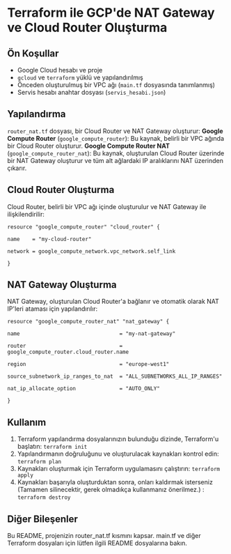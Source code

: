 # Terraform ile GCP'de NAT Gateway ve Cloud Router Oluşturma

## Ön Koşullar
- Google Cloud hesabı ve proje
- `gcloud` ve `terraform` yüklü ve yapılandırılmış
- Önceden oluşturulmuş bir VPC ağı (`main.tf` dosyasında tanımlanmış)
- Servis hesabı anahtar dosyası (`servis_hesabi.json`)

## Yapılandırma
`router_nat.tf` dosyası, bir Cloud Router ve NAT Gateway oluşturur:
**Google Compute Router** (`google_compute_router`): Bu kaynak, belirli bir VPC ağında bir Cloud Router oluşturur.
**Google Compute Router NAT** (`google_compute_router_nat`): Bu kaynak, oluşturulan Cloud Router üzerinde bir NAT Gateway oluşturur ve tüm alt ağlardaki IP aralıklarını NAT üzerinden çıkarır.


## Cloud Router Oluşturma

Cloud Router, belirli bir VPC ağı içinde oluşturulur ve NAT Gateway ile ilişkilendirilir:

    resource "google_compute_router" "cloud_router" {

    name    = "my-cloud-router"
    
    network = google_compute_network.vpc_network.self_link
    
    }

## NAT Gateway Oluşturma

NAT Gateway, oluşturulan Cloud Router'a bağlanır ve otomatik olarak NAT IP'leri ataması için yapılandırılır:

    resource "google_compute_router_nat" "nat_gateway" {

    name                                = "my-nat-gateway"
    
    router                              = google_compute_router.cloud_router.name
    
    region                              = "europe-west1"
    
    source_subnetwork_ip_ranges_to_nat  = "ALL_SUBNETWORKS_ALL_IP_RANGES"
    
    nat_ip_allocate_option              = "AUTO_ONLY"
    
    }



## Kullanım
1. Terraform yapılandırma dosyalarınızın bulunduğu dizinde, Terraform'u başlatın:
   `terraform init`
2. Yapılandırmanın doğruluğunu ve oluşturulacak kaynakları kontrol edin:
   `terraform plan`
3. Kaynakları oluşturmak için Terraform uygulamasını çalıştırın:
   `terraform apply`
4. Kaynakları başarıyla oluşturduktan sonra, onları kaldırmak isterseniz (Tamamen silinecektir, gerek olmadıkça kullanmanız önerilmez.) :
   `terraform destroy`

## Diğer Bileşenler

Bu README, projenizin router_nat.tf kısmını kapsar. main.tf ve diğer Terraform dosyaları için lütfen ilgili README dosyalarına bakın.
